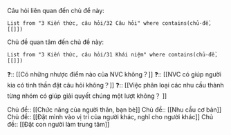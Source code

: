 Câu hỏi liên quan đến chủ đề này:
```dataview
List from "3 Kiến thức, câu hỏi/32 Câu hỏi" where contains(chủ-đề,[[]]) 
```

Chủ đề quan tâm đến chủ đề này:
```dataview
List from "3 Kiến thức, câu hỏi/31 Khái niệm" where contains(chủ-đề,[[]]) 
```

❓:: [[Có những nhược điểm nào của NVC không？]]
❓:: [[NVC có giúp người kia có tinh thần đặt câu hỏi không？]]
❓:: [[Việc phân loại các nhu cầu thành từng nhóm có giúp giải quyết chúng một lượt không？ ]]

Chủ đề:: [[Chức năng của người thân, bạn bè]] 
Chủ đề:: [[Nhu cầu cơ bản]]
Chủ đề:: [[Đặt mình vào vị trí của người khác, nghĩ cho người khác]]
Chủ đề:: [[Đặt con người làm trung tâm]] 